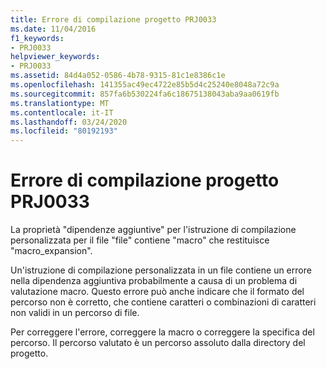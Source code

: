 ```yaml
---
title: Errore di compilazione progetto PRJ0033
ms.date: 11/04/2016
f1_keywords:
- PRJ0033
helpviewer_keywords:
- PRJ0033
ms.assetid: 84d4a052-0586-4b78-9315-81c1e8386c1e
ms.openlocfilehash: 141355ac49ec4722e85b5d4c25240e8048a72c9a
ms.sourcegitcommit: 857fa6b530224fa6c18675138043aba9aa0619fb
ms.translationtype: MT
ms.contentlocale: it-IT
ms.lasthandoff: 03/24/2020
ms.locfileid: "80192193"
---
```

# <a name="project-build-error-prj0033"></a>Errore di compilazione progetto PRJ0033

La proprietà "dipendenze aggiuntive" per l'istruzione di compilazione personalizzata per il file "file" contiene "macro" che restituisce "macro_expansion".

Un'istruzione di compilazione personalizzata in un file contiene un errore nella dipendenza aggiuntiva probabilmente a causa di un problema di valutazione macro. Questo errore può anche indicare che il formato del percorso non è corretto, che contiene caratteri o combinazioni di caratteri non validi in un percorso di file.

Per correggere l'errore, correggere la macro o correggere la specifica del percorso. Il percorso valutato è un percorso assoluto dalla directory del progetto.
